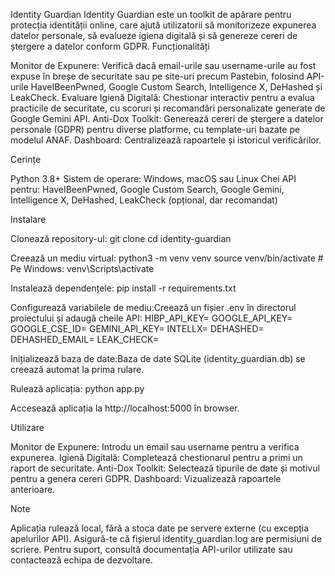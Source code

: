 Identity Guardian
Identity Guardian este un toolkit de apărare pentru protecția identității online, care ajută utilizatorii să monitorizeze expunerea datelor personale, să evalueze igiena digitală și să genereze cereri de ștergere a datelor conform GDPR.
Funcționalități

Monitor de Expunere: Verifică dacă email-urile sau username-urile au fost expuse în breșe de securitate sau pe site-uri precum Pastebin, folosind API-urile HaveIBeenPwned, Google Custom Search, Intelligence X, DeHashed și LeakCheck.
Evaluare Igienă Digitală: Chestionar interactiv pentru a evalua practicile de securitate, cu scoruri și recomandări personalizate generate de Google Gemini API.
Anti-Dox Toolkit: Generează cereri de ștergere a datelor personale (GDPR) pentru diverse platforme, cu template-uri bazate pe modelul ANAF.
Dashboard: Centralizează rapoartele și istoricul verificărilor.

Cerințe

Python 3.8+
Sistem de operare: Windows, macOS sau Linux
Chei API pentru: HaveIBeenPwned, Google Custom Search, Google Gemini, Intelligence X, DeHashed, LeakCheck (opțional, dar recomandat)

Instalare

Clonează repository-ul:
git clone <repository-url>
cd identity-guardian


Creează un mediu virtual:
python3 -m venv venv
source venv/bin/activate  # Pe Windows: venv\Scripts\activate


Instalează dependențele:
pip install -r requirements.txt


Configurează variabilele de mediu:Creează un fișier .env în directorul proiectului și adaugă cheile API:
HIBP_API_KEY=<your-hibp-api-key>
GOOGLE_API_KEY=<your-google-api-key>
GOOGLE_CSE_ID=<your-google-cse-id>
GEMINI_API_KEY=<your-gemini-api-key>
INTELLX=<your-intelx-api-key>
DEHASHED=<your-dehashed-api-key>
DEHASHED_EMAIL=<your-dehashed-email>
LEAK_CHECK=<your-leakcheck-api-key>


Inițializează baza de date:Baza de date SQLite (identity_guardian.db) se creează automat la prima rulare.

Rulează aplicația:
python app.py

Accesează aplicația la http://localhost:5000 în browser.


Utilizare

Monitor de Expunere: Introdu un email sau username pentru a verifica expunerea.
Igienă Digitală: Completează chestionarul pentru a primi un raport de securitate.
Anti-Dox Toolkit: Selectează tipurile de date și motivul pentru a genera cereri GDPR.
Dashboard: Vizualizează rapoartele anterioare.

Note

Aplicația rulează local, fără a stoca date pe servere externe (cu excepția apelurilor API).
Asigură-te că fișierul identity_guardian.log are permisiuni de scriere.
Pentru suport, consultă documentația API-urilor utilizate sau contactează echipa de dezvoltare.


